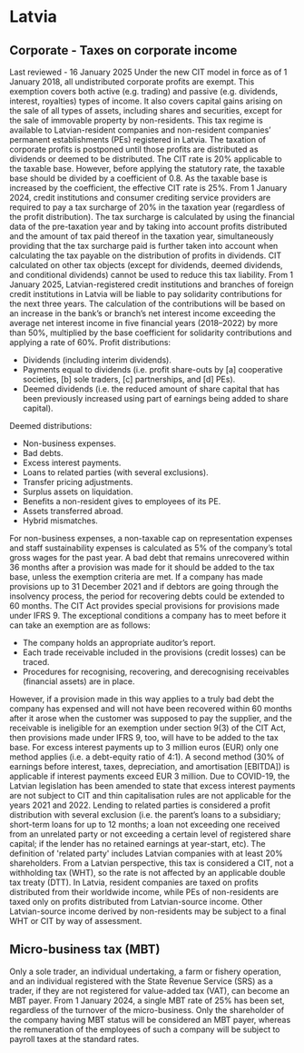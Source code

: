 # Latvia
## Corporate - Taxes on corporate income
Last reviewed - 16 January 2025
Under the new CIT model in force as of 1 January 2018, all undistributed corporate profits are exempt. This exemption covers both active (e.g. trading) and passive (e.g. dividends, interest, royalties) types of income. It also covers capital gains arising on the sale of all types of assets, including shares and securities, except for the sale of immovable property by non-residents. This tax regime is available to Latvian-resident companies and non-resident companies’ permanent establishments (PEs) registered in Latvia.
The taxation of corporate profits is postponed until those profits are distributed as dividends or deemed to be distributed.
The CIT rate is 20% applicable to the taxable base. However, before applying the statutory rate, the taxable base should be divided by a coefficient of 0.8. As the taxable base is increased by the coefficient, the effective CIT rate is 25%.
From 1 January 2024, credit institutions and consumer crediting service providers are required to pay a tax surcharge of 20% in the taxation year (regardless of the profit distribution). The tax surcharge is calculated by using the financial data of the pre-taxation year and by taking into account profits distributed and the amount of tax paid thereof in the taxation year, simultaneously providing that the tax surcharge paid is further taken into account when calculating the tax payable on the distribution of profits in dividends. CIT calculated on other tax objects (except for dividends, deemed dividends, and conditional dividends) cannot be used to reduce this tax liability.
From 1 January 2025, Latvian-registered credit institutions and branches of foreign credit institutions in Latvia will be liable to pay solidarity contributions for the next three years. The calculation of the contributions will be based on an increase in the bank’s or branch’s net interest income exceeding the average net interest income in five financial years (2018–2022) by more than 50%, multiplied by the base coefficient for solidarity contributions and applying a rate of 60%.
Profit distributions:
  * Dividends (including interim dividends).
  * Payments equal to dividends (i.e. profit share-outs by [a] cooperative societies, [b] sole traders, [c] partnerships, and [d] PEs).
  * Deemed dividends (i.e. the reduced amount of share capital that has been previously increased using part of earnings being added to share capital).


Deemed distributions:
  * Non-business expenses.
  * Bad debts.
  * Excess interest payments.
  * Loans to related parties (with several exclusions).
  * Transfer pricing adjustments.
  * Surplus assets on liquidation.
  * Benefits a non-resident gives to employees of its PE.
  * Assets transferred abroad. 
  * Hybrid mismatches. 


For non-business expenses, a non-taxable cap on representation expenses and staff sustainability expenses is calculated as 5% of the company’s total gross wages for the past year.
A bad debt that remains unrecovered within 36 months after a provision was made for it should be added to the tax base, unless the exemption criteria are met. If a company has made provisions up to 31 December 2021 and if debtors are going through the insolvency process, the period for recovering debts could be extended to 60 months.
The CIT Act provides special provisions for provisions made under IFRS 9. The exceptional conditions a company has to meet before it can take an exemption are as follows:
  * The company holds an appropriate auditor’s report.
  * Each trade receivable included in the provisions (credit losses) can be traced.
  * Procedures for recognising, recovering, and derecognising receivables (financial assets) are in place.


However, if a provision made in this way applies to a truly bad debt the company has expensed and will not have been recovered within 60 months after it arose when the customer was supposed to pay the supplier, and the receivable is ineligible for an exemption under section 9(3) of the CIT Act, then provisions made under IFRS 9, too, will have to be added to the tax base.
For excess interest payments up to 3 million euros (EUR) only one method applies (i.e. a debt-equity ratio of 4:1). A second method (30% of earnings before interest, taxes, depreciation, and amortisation [EBITDA]) is applicable if interest payments exceed EUR 3 million. Due to COVID-19, the Latvian legislation has been amended to state that excess interest payments are not subject to CIT and thin capitalisation rules are not applicable for the years 2021 and 2022. 
Lending to related parties is considered a profit distribution with several exclusion (i.e. the parent’s loans to a subsidiary; short-term loans for up to 12 months; a loan not exceeding one received from an unrelated party or not exceeding a certain level of registered share capital; if the lender has no retained earnings at year-start, etc).
The definition of 'related party' includes Latvian companies with at least 20% shareholders.
From a Latvian perspective, this tax is considered a CIT, not a withholding tax (WHT), so the rate is not affected by an applicable double tax treaty (DTT).
In Latvia, resident companies are taxed on profits distributed from their worldwide income, while PEs of non-residents are taxed only on profits distributed from Latvian-source income. Other Latvian-source income derived by non-residents may be subject to a final WHT or CIT by way of assessment.
## Micro-business tax (MBT)
Only a sole trader, an individual undertaking, a farm or fishery operation, and an individual registered with the State Revenue Service (SRS) as a trader, if they are not registered for value-added tax (VAT), can become an MBT payer.
From 1 January 2024, a single MBT rate of 25% has been set, regardless of the turnover of the micro-business.
Only the shareholder of the company having MBT status will be considered an MBT payer, whereas the remuneration of the employees of such a company will be subject to payroll taxes at the standard rates. 
